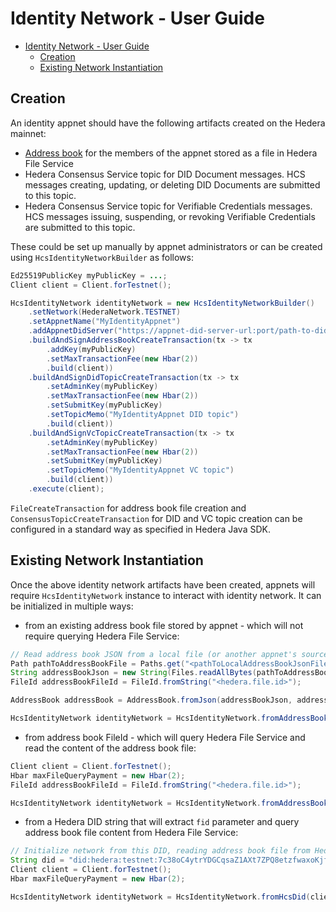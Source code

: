 # Identity Network - User Guide

- [Identity Network - User Guide](#identity-network---user-guide)
  - [Creation](#creation)
  - [Existing Network Instantiation](#existing-network-instantiation)

## Creation

An identity appnet should have the following artifacts created on the Hedera mainnet:

- [Address book][address-book] for the members of the appnet stored as a file in Hedera File Service
- Hedera Consensus Service topic for DID Document messages. HCS messages creating, updating, or deleting DID Documents are submitted to this topic.
- Hedera Consensus Service topic for Verifiable Credentials messages. HCS messages issuing, suspending, or revoking Verifiable Credentials are submitted to this topic.

These could be set up manually by appnet administrators or can be created using `HcsIdentityNetworkBuilder` as follows:

```java
Ed25519PublicKey myPublicKey = ...;
Client client = Client.forTestnet();

HcsIdentityNetwork identityNetwork = new HcsIdentityNetworkBuilder()
    .setNetwork(HederaNetwork.TESTNET)
    .setAppnetName("MyIdentityAppnet")
    .addAppnetDidServer("https://appnet-did-server-url:port/path-to-did-api")
    .buildAndSignAddressBookCreateTransaction(tx -> tx
        .addKey(myPublicKey)
        .setMaxTransactionFee(new Hbar(2))
        .build(client))
    .buildAndSignDidTopicCreateTransaction(tx -> tx
        .setAdminKey(myPublicKey)
        .setMaxTransactionFee(new Hbar(2))
        .setSubmitKey(myPublicKey)
        .setTopicMemo("MyIdentityAppnet DID topic")
        .build(client))
    .buildAndSignVcTopicCreateTransaction(tx -> tx
        .setAdminKey(myPublicKey)
        .setMaxTransactionFee(new Hbar(2))
        .setSubmitKey(myPublicKey)
        .setTopicMemo("MyIdentityAppnet VC topic")
        .build(client))
    .execute(client);
```

`FileCreateTransaction` for address book file creation and `ConsensusTopicCreateTransaction` for DID and VC topic creation can be configured in a standard way as specified in Hedera Java SDK.

## Existing Network Instantiation

Once the above identity network artifacts have been created, appnets will require `HcsIdentityNetwork` instance to interact with identity network.
It can be initialized in multiple ways:

- from an existing address book file stored by appnet - which will not require querying Hedera File Service:

```java
// Read address book JSON from a local file (or another appnet's source)
Path pathToAddressBookFile = Paths.get("<pathToLocalAddressBookJsonFile.json>");
String addressBookJson = new String(Files.readAllBytes(pathToAddressBookFile), StandardCharsets.UTF_8);
FileId addressBookFileId = FileId.fromString("<hedera.file.id>");

AddressBook addressBook = AddressBook.fromJson(addressBookJson, addressBookFileId);

HcsIdentityNetwork identityNetwork = HcsIdentityNetwork.fromAddressBook(HederaNetwork.TESTNET, addressBook);
```

- from address book FileId - which will query Hedera File Service and read the content of the address book file:

```java
Client client = Client.forTestnet();
Hbar maxFileQueryPayment = new Hbar(2);
FileId addressBookFileId = FileId.fromString("<hedera.file.id>");

HcsIdentityNetwork identityNetwork = HcsIdentityNetwork.fromAddressBookFile(client, HederaNetwork.TESTNET, addressBookFileId, maxFileQueryPayment);
```

- from a Hedera DID string that will extract `fid` parameter and query address book file content from Hedera File Service:

```java
// Initialize network from this DID, reading address book file from Hedera File Service
String did = "did:hedera:testnet:7c38oC4ytrYDGCqsaZ1AXt7ZPQ8etzfwaxoKjfJNzfoc;hedera:testnet:fid=0.0.1";
Client client = Client.forTestnet();
Hbar maxFileQueryPayment = new Hbar(2);

HcsIdentityNetwork identityNetwork = HcsIdentityNetwork.fromHcsDid(client, HcsDid.fromString(did), maxFileQueryPayment);
```

[address-book]: https://github.com/hashgraph/did-method/blob/master/did-method-specification.md#appnet-address-book